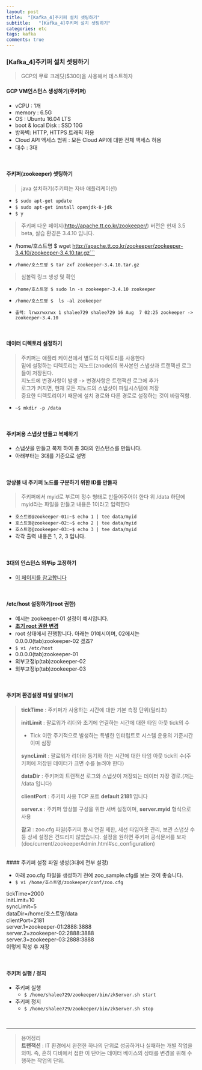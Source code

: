 ```yaml
---
layout: post
title:  "[Kafka_4]주키퍼 설치 셋팅하기"
subtitle:   "[Kafka_4]주키퍼 설치 셋팅하기"
categories: etc
tags: kafka
comments: true
---
```



### [Kafka_4]주키퍼 설치 셋팅하기

> GCP의 무료 크레딧($300)을 사용해서 테스트하자

#### GCP VM인스턴스 생성하기(주키퍼)
- vCPU : 1개
- memory : 6.5G
- OS : Ubuntu 16.04 LTS
- boot & local Disk : SSD 10G
- 방화벽: HTTP, HTTPS 트래픽 허용
- Cloud API 액세스 범위 : 모든 Cloud API에 대한 전체 액세스 허용
- 대수 : 3대

<br>

#### 주키퍼(zookeeper) 셋팅하기

> java 설치하기(주키퍼는 자바 애플리케이션)  

- ```$ sudo apt-get update```
- ```$ sudo apt-get install openjdk-8-jdk```
- ```$ y```

> 주키퍼 다운 페이지(http://apache.tt.co.kr/zookeeper/)
> 버전은 현재 3.5 beta, 실습 환경은 3.4.10 입니다.  

- /home/호스트명 $ wget http://apache.tt.co.kr/zookeeper/zookeeper-3.4.10/zookeeper-3.4.10.tar.gz```

- ```/home/호스트명 $ tar zxf zookeeper-3.4.10.tar.gz```

> 심볼릭 링크 생성 및 확인  

- ```/home/호스트명 $ sudo ln -s zookeeper-3.4.10 zookeeper```  
- ```/home/호스트명 $  ls -al zookeeper```  
- ```출력: lrwxrwxrwx 1 shalee729 shalee729 16 Aug  7 02:25 zookeeper -> zookeeper-3.4.10```  

	<br>
#### 데이터 디렉토리 설정하기

> 주키퍼는 애플리 케이션에서 별도의 디렉토리를 사용한다  
> 밑에 설정하는 디렉토리는 지노드(znode)의 복사본인 스냅샷과 트랜잭션 로그들이 저장된다.  
> 지노드에 변경사항이 발생 -> 변경사항은 트랜잭션 로그에 추가  
> 로그가 커지면, 현재 모든 지노드의 스냅샷이 파일시스템에 저장  
> 중요한 디렉토리이기 때문에 설치 경로와 다른 경로로 설정하는 것이 바람직함.

 - ```~$ mkdir -p /data```

<br>

#### 주키퍼용 스냅샷 만들고 복제하기
- 스냅샷을 만들고 복제 하여 총 3대의 인스턴스를 만듭니다.
- 아래부터는 3대를 기준으로 설명

<br>

#### 앙상블 내 주키퍼 노드를 구분하기 위한 ID를 만들자
> 주키퍼에서 myid로 부르며 정수 형태로 만들어주어야 한다
> 위 /data 하단에 myid라는 파일을 만들고 내용은 1이라고 입력한다  

- ```호스트명@zookeeper-01:~$ echo 1 | tee data/myid```
- ```호스트명@zookeeper-02:~$ echo 2 | tee data/myid```
- ```호스트명@zookeeper-03:~$ echo 3 | tee data/myid```  
- 각각 출력 내용은 1, 2, 3 입니다.  

<br>

#### 3대의 인스턴스 외부ip 고정하기
- [이 페이지를 참고합니다](https://twowinsh87.github.io/etc/2018/08/07/etc-gcp-networkip/)  

<br>

#### /etc/host 설정하기(root 권한)
- 예시는 zookeeper-01 설정이 예시입니다.
- [**초기 root 권한 변경**](https://twowinsh87.github.io/etc/2018/08/05/etc-iknowledge-root-1/)
- root 상태에서 진행합니다. 아래는 01예시이며, 02에서는 0.0.0.0(tab)zookeeper-02 겠죠?  
- ```$ vi /etc/host```
- 0.0.0.0(tab)zookeeper-01
- 외부고정ip(tab)zookeeper-02
- 외부고정ip(tab)zookeeper-03  

<br>

#### 주키퍼 환경설정 파일 알아보기
> **tickTime** : 주키퍼가 사용하는 시간에 대한 기본 측정 단위(밀리초)  
>
> **initLimit** : 팔로워가 리더와 초기에 연결하는 시간에 대한 타임 아웃 tick의 수  
>
> - Tick 이란 주기적으로 발생하는 특별한 인터럽트로 시스템 운용의 기준시간이며 심장  
>
> **syncLimit** : 팔로워가 리더와 동기화 하는 시간에 대한 타임 아웃 tick의 수(주키퍼에 저장된 데이터가 크면 수를 늘려야 한다)  
>
> **dataDir** : 주키퍼의 트랜잭션 로그와 스냅샷이 저장되는 데이터 자장 경로.(저는 /data 입니다)  
>
> **clientPort** : 주키퍼 사용 TCP 포트 **default 2181** 입니다  
>
> **server.x** : 주키퍼 앙상블 구성을 위한 서버 설정이며, **server.myid** 형식으로 사용  
>
> **참고** : zoo.cfg 파일(주키퍼 동시 연결 제한, 세선 타임아웃 관리, 보관 스냅샷 수 등 상세 설정은 건드리지 않았습니다. 설정을 원하면 주키퍼 공식문서를 보자(doc/current/zookeeperAdmin.html#sc_configuration)  

<br>
#### 주키퍼 설정 파일 생성(3대에 전부 설정)

- 아래 zoo.cfg 파일을 생성하기 전에 zoo_sample.cfg를 보는 것이 좋습니다.
- ```$ vi /home/호스트명/zookeeper/conf/zoo.cfg```  

tickTime=2000<br>
initLimit=10<br>
syncLimit=5<br>
dataDir=/home/호스트명/data<br>
clientPort=2181<br>
server.1=zookeeper-01:2888:3888<br>
server.2=zookeeper-02:2888:3888<br>
server.3=zookeeper-03:2888:3888<br>
이렇게 작성 후 저장

<br>

#### 주키퍼 실행 / 정지
- 주키퍼 실행
	- ```$ /home/shalee729/zookeeper/bin/zkServer.sh start```  
- 주키퍼 정지
	- ```$ /home/shalee729/zookeeper/bin/zkServer.sh stop```

<br>


---
> 용어정리  
> **트랜잭션** : IT 환경에서 완전한 하나의 단위로 성공하거나 실패하는 개별 작업을 의미. 즉, 흔히 디비에서 접한 이 단어는 데이터 베이스의 상태를 변경을 위해 수행하는 작업의 단위.
